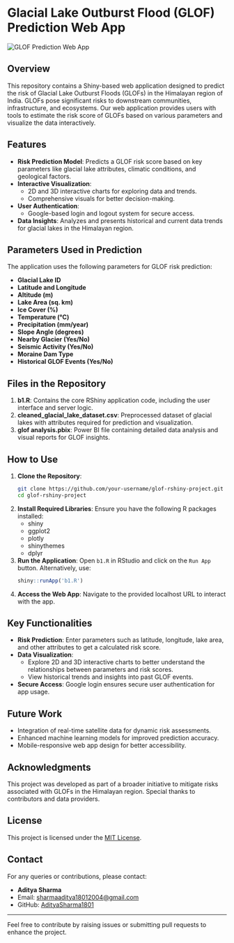 # Glacial Lake Outburst Flood (GLOF) Prediction Web App

![GLOF Prediction Web App](https://images.pexels.com/photos/28359751/pexels-photo-28359751.jpeg?cs=srgb&dl=pexels-gsn-travel-28359751.jpg&fm=jpg)

## Overview
This repository contains a Shiny-based web application designed to predict the risk of Glacial Lake Outburst Floods (GLOFs) in the Himalayan region of India. GLOFs pose significant risks to downstream communities, infrastructure, and ecosystems. Our web application provides users with tools to estimate the risk score of GLOFs based on various parameters and visualize the data interactively.

## Features
- **Risk Prediction Model**: Predicts a GLOF risk score based on key parameters like glacial lake attributes, climatic conditions, and geological factors.
- **Interactive Visualization**: 
  - 2D and 3D interactive charts for exploring data and trends.
  - Comprehensive visuals for better decision-making.
- **User Authentication**: 
  - Google-based login and logout system for secure access.
- **Data Insights**: Analyzes and presents historical and current data trends for glacial lakes in the Himalayan region.

## Parameters Used in Prediction
The application uses the following parameters for GLOF risk prediction:
- **Glacial Lake ID**
- **Latitude and Longitude**
- **Altitude (m)**
- **Lake Area (sq. km)**
- **Ice Cover (%)**
- **Temperature (°C)**
- **Precipitation (mm/year)**
- **Slope Angle (degrees)**
- **Nearby Glacier (Yes/No)**
- **Seismic Activity (Yes/No)**
- **Moraine Dam Type**
- **Historical GLOF Events (Yes/No)**

## Files in the Repository
1. **b1.R**: Contains the core RShiny application code, including the user interface and server logic.
2. **cleaned_glacial_lake_dataset.csv**: Preprocessed dataset of glacial lakes with attributes required for prediction and visualization.
3. **glof analysis.pbix**: Power BI file containing detailed data analysis and visual reports for GLOF insights.

## How to Use
1. **Clone the Repository**:
   ```bash
   git clone https://github.com/your-username/glof-rshiny-project.git
   cd glof-rshiny-project
   ```
2. **Install Required Libraries**:
   Ensure you have the following R packages installed:
   - shiny
   - ggplot2
   - plotly
   - shinythemes
   - dplyr
3. **Run the Application**:
   Open `b1.R` in RStudio and click on the `Run App` button. Alternatively, use:
   ```R
   shiny::runApp('b1.R')
   ```
4. **Access the Web App**:
   Navigate to the provided localhost URL to interact with the app.

## Key Functionalities
- **Risk Prediction**: Enter parameters such as latitude, longitude, lake area, and other attributes to get a calculated risk score.
- **Data Visualization**:
  - Explore 2D and 3D interactive charts to better understand the relationships between parameters and risk scores.
  - View historical trends and insights into past GLOF events.
- **Secure Access**: Google login ensures secure user authentication for app usage.

 
## Future Work
- Integration of real-time satellite data for dynamic risk assessments.
- Enhanced machine learning models for improved prediction accuracy.
- Mobile-responsive web app design for better accessibility.

## Acknowledgments
This project was developed as part of a broader initiative to mitigate risks associated with GLOFs in the Himalayan region. Special thanks to contributors and data providers.

## License
This project is licensed under the [MIT License](LICENSE).

## Contact
For any queries or contributions, please contact:
- **Aditya Sharma**
- Email: [sharmaaditya18012004@gmail.com](mailto:sharmaaditya18012004@gmail.com)
- GitHub: [AdityaSharma1801](https://github.com/AdityaSharma1801)

---
Feel free to contribute by raising issues or submitting pull requests to enhance the project.
